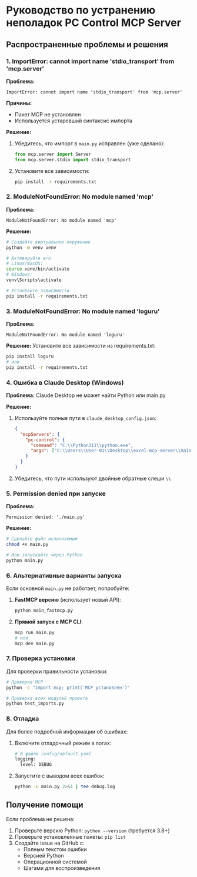 # Руководство по устранению неполадок PC Control MCP Server

## Распространенные проблемы и решения

### 1. ImportError: cannot import name 'stdio_transport' from 'mcp.server'

**Проблема:**
```
ImportError: cannot import name 'stdio_transport' from 'mcp.server'
```

**Причины:**
- Пакет MCP не установлен
- Используется устаревший синтаксис импорта

**Решение:**
1. Убедитесь, что импорт в `main.py` исправлен (уже сделано):
   ```python
   from mcp.server import Server
   from mcp.server.stdio import stdio_transport
   ```

2. Установите все зависимости:
   ```bash
   pip install -r requirements.txt
   ```

### 2. ModuleNotFoundError: No module named 'mcp'

**Проблема:**
```
ModuleNotFoundError: No module named 'mcp'
```

**Решение:**
```bash
# Создайте виртуальное окружение
python -m venv venv

# Активируйте его
# Linux/macOS:
source venv/bin/activate
# Windows:
venv\Scripts\activate

# Установите зависимости
pip install -r requirements.txt
```

### 3. ModuleNotFoundError: No module named 'loguru'

**Проблема:**
```
ModuleNotFoundError: No module named 'loguru'
```

**Решение:**
Установите все зависимости из requirements.txt:
```bash
pip install loguru
# или
pip install -r requirements.txt
```

### 4. Ошибка в Claude Desktop (Windows)

**Проблема:**
Claude Desktop не может найти Python или main.py

**Решение:**
1. Используйте полные пути в `claude_desktop_config.json`:
   ```json
   {
     "mcpServers": {
       "pc-control": {
         "command": "C:\\Python311\\python.exe",
         "args": ["C:\\Users\\User-01\\Desktop\\excel-mcp-server\\main.py"]
       }
     }
   }
   ```

2. Убедитесь, что пути используют двойные обратные слеши `\\`

### 5. Permission denied при запуске

**Проблема:**
```
Permission denied: './main.py'
```

**Решение:**
```bash
# Сделайте файл исполняемым
chmod +x main.py

# Или запускайте через Python
python main.py
```

### 6. Альтернативные варианты запуска

Если основной `main.py` не работает, попробуйте:

1. **FastMCP версию** (использует новый API):
   ```bash
   python main_fastmcp.py
   ```

2. **Прямой запуск с MCP CLI**:
   ```bash
   mcp run main.py
   # или
   mcp dev main.py
   ```

### 7. Проверка установки

Для проверки правильности установки:

```bash
# Проверка MCP
python -c "import mcp; print('MCP установлен')"

# Проверка всех модулей проекта
python test_imports.py
```

### 8. Отладка

Для более подробной информации об ошибках:

1. Включите отладочный режим в логах:
   ```python
   # В файле config/default.yaml
   logging:
     level: DEBUG
   ```

2. Запустите с выводом всех ошибок:
   ```bash
   python -u main.py 2>&1 | tee debug.log
   ```

## Получение помощи

Если проблема не решена:

1. Проверьте версию Python: `python --version` (требуется 3.8+)
2. Проверьте установленные пакеты: `pip list`
3. Создайте issue на GitHub с:
   - Полным текстом ошибки
   - Версией Python
   - Операционной системой
   - Шагами для воспроизведения
